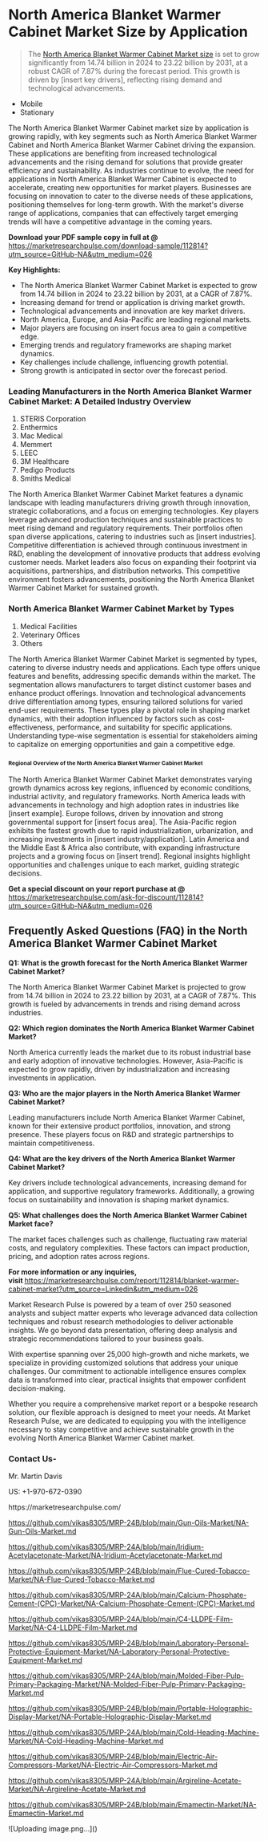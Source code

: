 
<h1>North America Blanket Warmer Cabinet Market&nbsp;Size by Application</h1><blockquote><p>The <a href="https://marketresearchpulse.com/download-sample/112814?utm_source=GitHub-NA&amp;utm_medium=026">North America Blanket Warmer Cabinet Market size</a> is set to grow significantly from 14.74 billion in 2024 to 23.22 billion by 2031, at a robust CAGR of 7.87% during the forecast period. This growth is driven by [insert key drivers], reflecting rising demand and technological advancements.</p></blockquote><ul><li>Mobile<li> Stationary</li></ul><p>The North America Blanket Warmer Cabinet market size by application is growing rapidly, with key segments such as North America Blanket Warmer Cabinet and North America Blanket Warmer Cabinet driving the expansion. These applications are benefiting from increased technological advancements and the rising demand for solutions that provide greater efficiency and sustainability. As industries continue to evolve, the need for applications in North America Blanket Warmer Cabinet is expected to accelerate, creating new opportunities for market players. Businesses are focusing on innovation to cater to the diverse needs of these applications, positioning themselves for long-term growth. With the market's diverse range of applications, companies that can effectively target emerging trends will have a competitive advantage in the coming years.</p><p><strong>Download your PDF sample copy in full at @ </strong><a href="https://marketresearchpulse.com/download-sample/112814?utm_source=GitHub-NA&amp;utm_medium=026">https://marketresearchpulse.com/download-sample/112814?utm_source=GitHub-NA&amp;utm_medium=026</a></p><p><strong>Key Highlights: </strong></p><ul><li>The North America Blanket Warmer Cabinet Market is expected to grow from 14.74 billion in 2024 to 23.22 billion by 2031, at a CAGR of 7.87%.</li><li>Increasing demand for trend or application is driving market growth.</li><li>Technological advancements and innovation are key market drivers.</li><li>North America, Europe, and Asia-Pacific are leading regional markets.</li><li>Major players are focusing on insert focus area to gain a competitive edge.</li><li>Emerging trends and regulatory frameworks are shaping market dynamics.</li><li>Key challenges include challenge, influencing growth potential.</li><li>Strong growth is anticipated in sector over the forecast period.</li></ul><h3>Leading Manufacturers in the North America Blanket Warmer Cabinet Market: A Detailed Industry Overview</h3><ol><li>STERIS Corporation</li><li>Enthermics</li><li>Mac Medical</li><li>Memmert</li><li>LEEC</li><li>3M Healthcare</li><li>Pedigo Products</li><li>Smiths Medical</li></ol><div class="flex max-w-full flex-col flex-grow"><div class="min-h-8 text-message flex w-full flex-col items-end gap-2 whitespace-normal break-words [.text-message+&amp;]:mt-5" dir="auto" data-message-author-role="assistant" data-message-id="fd8432e4-4910-450d-b182-61b7bfb0a01f" data-message-model-slug="gpt-4o"><div class="flex w-full flex-col gap-1 empty:hidden first:pt-[3px]"><div class="markdown prose w-full break-words dark:prose-invert light"><p>The North America Blanket Warmer Cabinet Market features a dynamic landscape with leading manufacturers driving growth through innovation, strategic collaborations, and a focus on emerging technologies. Key players leverage advanced production techniques and sustainable practices to meet rising demand and regulatory requirements. Their portfolios often span diverse applications, catering to industries such as [insert industries]. Competitive differentiation is achieved through continuous investment in R&amp;D, enabling the development of innovative products that address evolving customer needs. Market leaders also focus on expanding their footprint via acquisitions, partnerships, and distribution networks. This competitive environment fosters advancements, positioning the North America Blanket Warmer Cabinet Market for sustained growth.</p></div></div></div></div><h3>North America Blanket Warmer Cabinet Market by Types</h3><ol><li>Medical Facilities<li> Veterinary Offices<li> Others</li></ol><div class="flex max-w-full flex-col flex-grow"><div class="min-h-8 text-message flex w-full flex-col items-end gap-2 whitespace-normal break-words [.text-message+&amp;]:mt-5" dir="auto" data-message-author-role="assistant" data-message-id="084470be-0bb7-4664-bddf-5156b4f41249" data-message-model-slug="gpt-4o-mini"><div class="flex w-full flex-col gap-1 empty:hidden first:pt-[3px]"><div class="markdown prose w-full break-words dark:prose-invert light"><p>The North America Blanket Warmer Cabinet Market is segmented by types, catering to diverse industry needs and applications. Each type offers unique features and benefits, addressing specific demands within the market. The segmentation allows manufacturers to target distinct customer bases and enhance product offerings. Innovation and technological advancements drive differentiation among types, ensuring tailored solutions for varied end-user requirements. These types play a pivotal role in shaping market dynamics, with their adoption influenced by factors such as cost-effectiveness, performance, and suitability for specific applications. Understanding type-wise segmentation is essential for stakeholders aiming to capitalize on emerging opportunities and gain a competitive edge.</p></div></div></div></div><h3><span style="font-size: 11px;">Regional Overview of the North America Blanket Warmer Cabinet Market</span></h3><div class="flex max-w-full flex-col flex-grow"><div class="min-h-8 text-message flex w-full flex-col items-end gap-2 whitespace-normal break-words [.text-message+&amp;]:mt-5" dir="auto" data-message-author-role="assistant" data-message-id="e9038762-ce64-4e30-91c9-9bd413514231" data-message-model-slug="gpt-4o-mini"><div class="flex w-full flex-col gap-1 empty:hidden first:pt-[3px]"><div class="markdown prose w-full break-words dark:prose-invert light"><p>The North America Blanket Warmer Cabinet Market demonstrates varying growth dynamics across key regions, influenced by economic conditions, industrial activity, and regulatory frameworks. North America leads with advancements in technology and high adoption rates in industries like [insert example]. Europe follows, driven by innovation and strong governmental support for [insert focus area]. The Asia-Pacific region exhibits the fastest growth due to rapid industrialization, urbanization, and increasing investments in [insert industry/application]. Latin America and the Middle East &amp; Africa also contribute, with expanding infrastructure projects and a growing focus on [insert trend]. Regional insights highlight opportunities and challenges unique to each market, guiding strategic decisions.</p></div></div></div></div><p><strong>Get a special discount on your report purchase at @ </strong><a href="https://marketresearchpulse.com/ask-for-discount/112814?utm_source=GitHub-NA&amp;utm_medium=026">https://marketresearchpulse.com/ask-for-discount/112814?utm_source=GitHub-NA&amp;utm_medium=026</a></p><h2>Frequently Asked Questions (FAQ) in the North America Blanket Warmer Cabinet Market</h2><p><strong>Q1: What is the growth forecast for the North America Blanket Warmer Cabinet Market?</strong></p><p>The North America Blanket Warmer Cabinet Market is projected to grow from 14.74 billion in 2024 to 23.22 billion by 2031, at a CAGR of 7.87%. This growth is fueled by advancements in trends and rising demand across industries.</p><p><strong>Q2: Which region dominates the North America Blanket Warmer Cabinet Market?</strong></p><p>North America currently leads the market due to its robust industrial base and early adoption of innovative technologies. However, Asia-Pacific is expected to grow rapidly, driven by industrialization and increasing investments in application.</p><p><strong>Q3: Who are the major players in the North America Blanket Warmer Cabinet Market?</strong></p><p>Leading manufacturers include North America Blanket Warmer Cabinet, known for their extensive product portfolios, innovation, and strong presence. These players focus on R&amp;D and strategic partnerships to maintain competitiveness.</p><p><strong>Q4: What are the key drivers of the North America Blanket Warmer Cabinet Market?</strong></p><p>Key drivers include technological advancements, increasing demand for application, and supportive regulatory frameworks. Additionally, a growing focus on sustainability and innovation is shaping market dynamics.</p><p><strong>Q5: What challenges does the North America Blanket Warmer Cabinet Market face?</strong></p><p>The market faces challenges such as challenge, fluctuating raw material costs, and regulatory complexities. These factors can impact production, pricing, and adoption rates across regions.</p><p><strong>For more information or any inquiries, visit&nbsp;</strong><a href="https://marketresearchpulse.com/report/112814/blanket-warmer-cabinet-market?utm_source=Linkedin&utm_medium=026">https://marketresearchpulse.com/report/112814/blanket-warmer-cabinet-market?utm_source=Linkedin&utm_medium=026</a></p><p>Market Research Pulse is powered by a team of over 250 seasoned analysts and subject matter experts who leverage advanced data collection techniques and robust research methodologies to deliver actionable insights. We go beyond data presentation, offering deep analysis and strategic recommendations tailored to your business goals.</p><p>With expertise spanning over 25,000 high-growth and niche markets, we specialize in providing customized solutions that address your unique challenges. Our commitment to actionable intelligence ensures complex data is transformed into clear, practical insights that empower confident decision-making.</p><p>Whether you require a comprehensive market report or a bespoke research solution, our flexible approach is designed to meet your needs. At Market Research Pulse, we are dedicated to equipping you with the intelligence necessary to stay competitive and achieve sustainable growth in the evolving North America Blanket Warmer Cabinet market.</p><h3><strong>Contact Us-</strong></h3><p>Mr. Martin Davis</p><p>US: +1-970-672-0390</p><p>https://marketresearchpulse.com/</p><p><a href="https://github.com/vikas8305/MRP-24B/blob/main/Gun-Oils-Market/NA-Gun-Oils-Market.md">https://github.com/vikas8305/MRP-24B/blob/main/Gun-Oils-Market/NA-Gun-Oils-Market.md</a></p><p><a href="https://github.com/vikas8305/MRP-24A/blob/main/Iridium-Acetylacetonate-Market/NA-Iridium-Acetylacetonate-Market.md">https://github.com/vikas8305/MRP-24A/blob/main/Iridium-Acetylacetonate-Market/NA-Iridium-Acetylacetonate-Market.md</a></p><p><a href="https://github.com/vikas8305/MRP-24B/blob/main/Flue-Cured-Tobacco-Market/NA-Flue-Cured-Tobacco-Market.md">https://github.com/vikas8305/MRP-24B/blob/main/Flue-Cured-Tobacco-Market/NA-Flue-Cured-Tobacco-Market.md</a></p><p><a href="https://github.com/vikas8305/MRP-24A/blob/main/Calcium-Phosphate-Cement-(CPC)-Market/NA-Calcium-Phosphate-Cement-(CPC)-Market.md">https://github.com/vikas8305/MRP-24A/blob/main/Calcium-Phosphate-Cement-(CPC)-Market/NA-Calcium-Phosphate-Cement-(CPC)-Market.md</a></p><p><a href="https://github.com/vikas8305/MRP-24A/blob/main/C4-LLDPE-Film-Market/NA-C4-LLDPE-Film-Market.md">https://github.com/vikas8305/MRP-24A/blob/main/C4-LLDPE-Film-Market/NA-C4-LLDPE-Film-Market.md</a></p><p><a href="https://github.com/vikas8305/MRP-24B/blob/main/Laboratory-Personal-Protective-Equipment-Market/NA-Laboratory-Personal-Protective-Equipment-Market.md">https://github.com/vikas8305/MRP-24B/blob/main/Laboratory-Personal-Protective-Equipment-Market/NA-Laboratory-Personal-Protective-Equipment-Market.md</a></p><p><a href="https://github.com/vikas8305/MRP-24A/blob/main/Molded-Fiber-Pulp-Primary-Packaging-Market/NA-Molded-Fiber-Pulp-Primary-Packaging-Market.md">https://github.com/vikas8305/MRP-24A/blob/main/Molded-Fiber-Pulp-Primary-Packaging-Market/NA-Molded-Fiber-Pulp-Primary-Packaging-Market.md</a></p><p><a href="https://github.com/vikas8305/MRP-24B/blob/main/Portable-Holographic-Display-Market/NA-Portable-Holographic-Display-Market.md">https://github.com/vikas8305/MRP-24B/blob/main/Portable-Holographic-Display-Market/NA-Portable-Holographic-Display-Market.md</a></p><p><a href="https://github.com/vikas8305/MRP-24A/blob/main/Cold-Heading-Machine-Market/NA-Cold-Heading-Machine-Market.md">https://github.com/vikas8305/MRP-24A/blob/main/Cold-Heading-Machine-Market/NA-Cold-Heading-Machine-Market.md</a></p><p><a href="https://github.com/vikas8305/MRP-24B/blob/main/Electric-Air-Compressors-Market/NA-Electric-Air-Compressors-Market.md">https://github.com/vikas8305/MRP-24B/blob/main/Electric-Air-Compressors-Market/NA-Electric-Air-Compressors-Market.md</a></p><p><a href="https://github.com/vikas8305/MRP-24A/blob/main/Argireline-Acetate-Market/NA-Argireline-Acetate-Market.md">https://github.com/vikas8305/MRP-24A/blob/main/Argireline-Acetate-Market/NA-Argireline-Acetate-Market.md</a></p><p><a href="https://github.com/vikas8305/MRP-24B/blob/main/Emamectin-Market/NA-Emamectin-Market.md">https://github.com/vikas8305/MRP-24B/blob/main/Emamectin-Market/NA-Emamectin-Market.md</a></p>
![Uploading image.png…]()
